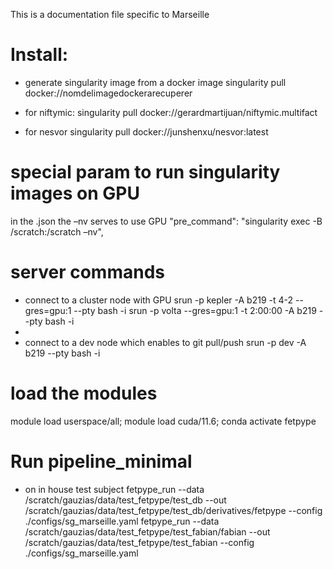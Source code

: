 This is a documentation file specific to Marseille

# Install:
- generate singularity image from a docker image
singularity pull docker://nomdelimagedockerarecuperer

- for niftymic:
singularity pull docker://gerardmartijuan/niftymic.multifact

- for nesvor
singularity pull docker://junshenxu/nesvor:latest

# special param to run singularity images on GPU
in the .json the –nv serves to use GPU
"pre_command": "singularity exec -B /scratch:/scratch –nv",

# server commands 
- connect to a cluster node with GPU
srun -p kepler -A b219 -t 4-2 --gres=gpu:1 --pty bash -i
srun -p volta --gres=gpu:1 -t 2:00:00 -A b219 --pty bash -i
- 
- connect to a dev node which enables to git pull/push
srun -p dev -A b219 --pty bash -i

# load the modules
module load userspace/all; module load cuda/11.6; conda activate fetpype


# Run pipeline_minimal
- on in house test subject
fetpype_run --data /scratch/gauzias/data/test_fetpype/test_db --out /scratch/gauzias/data/test_fetpype/test_db/derivatives/fetpype --config ./configs/sg_marseille.yaml
fetpype_run --data /scratch/gauzias/data/test_fetpype/test_fabian/fabian  --out /scratch/gauzias/data/test_fetpype/test_fabian --config ./configs/sg_marseille.yaml
